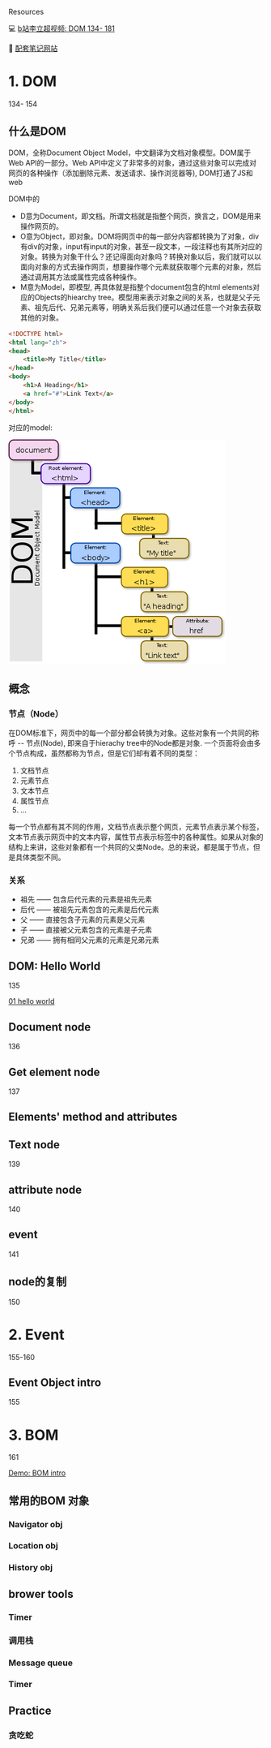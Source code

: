 Resources

:computer: [b站李立超视频: DOM 134- 181](https://www.bilibili.com/video/BV1mG411h7aD?p=134&vd_source=c6866d088ad067762877e4b6b23ab9df)

:pencil: [配套笔记网站](https://www.lilichao.com/index.php/2022/08/09/dom/)



# 1. DOM

134- 154



## 什么是DOM

DOM，全称Document Object Model，中文翻译为文档对象模型。DOM属于Web API的一部分。Web API中定义了非常多的对象，通过这些对象可以完成对网页的各种操作（添加删除元素、发送请求、操作浏览器等), DOM打通了JS和web

DOM中的

+ D意为Document，即文档。所谓文档就是指整个网页，换言之，DOM是用来操作网页的。
+ O意为Object，即对象。DOM将网页中的每一部分内容都转换为了对象，div有div的对象，input有input的对象，甚至一段文本，一段注释也有其所对应的对象。转换为对象干什么？还记得面向对象吗？转换对象以后，我们就可以以面向对象的方式去操作网页，想要操作哪个元素就获取哪个元素的对象，然后通过调用其方法或属性完成各种操作。
+ M意为Model，即模型, 再具体就是指整个document包含的html elements对应的Objects的hiearchy tree。模型用来表示对象之间的关系，也就是父子元素、祖先后代、兄弟元素等，明确关系后我们便可以通过任意一个对象去获取其他的对象。

```html
<!DOCTYPE html>
<html lang="zh">
<head>
    <title>My Title</title>
</head>
<body>
    <h1>A Heading</h1>
    <a href="#">Link Text</a>
</body>
</html>
```

对应的model:

![](./Src_md/dom1.png)



## 概念

### 节点（Node）

在DOM标准下，网页中的每一个部分都会转换为对象。这些对象有一个共同的称呼 -- 节点(Node), 即来自于hierachy tree中的Node都是对象. 一个页面将会由多个节点构成，虽然都称为节点，但是它们却有着不同的类型：

1. 文档节点
2. 元素节点
3. 文本节点
4. 属性节点
5. …

每一个节点都有其不同的作用，文档节点表示整个网页，元素节点表示某个标签，文本节点表示网页中的文本内容，属性节点表示标签中的各种属性。如果从对象的结构上来讲，这些对象都有一个共同的父类Node。总的来说，都是属于节点，但是具体类型不同。

### 关系

- 祖先 —— 包含后代元素的元素是祖先元素
- 后代 —— 被祖先元素包含的元素是后代元素
- 父 —— 直接包含子元素的元素是父元素
- 子 —— 直接被父元素包含的元素是子元素
- 兄弟 —— 拥有相同父元素的元素是兄弟元素



## DOM: Hello World

135

[01 hello world](./01_helloWold.html)






## Document node

136



## Get element node

137



## Elements' method and attributes



## Text node

139

## attribute node

140

## event

141







## node的复制

150





# 2. Event

155-160



## Event Object intro

155







# 3. BOM

161

[Demo: BOM intro](./28_BOM.html)

## 常用的BOM 对象

### Navigator obj



### Location obj



### History obj



## brower tools

### Timer



### 调用栈



### Message queue





### Timer





## Practice 







### 贪吃蛇



